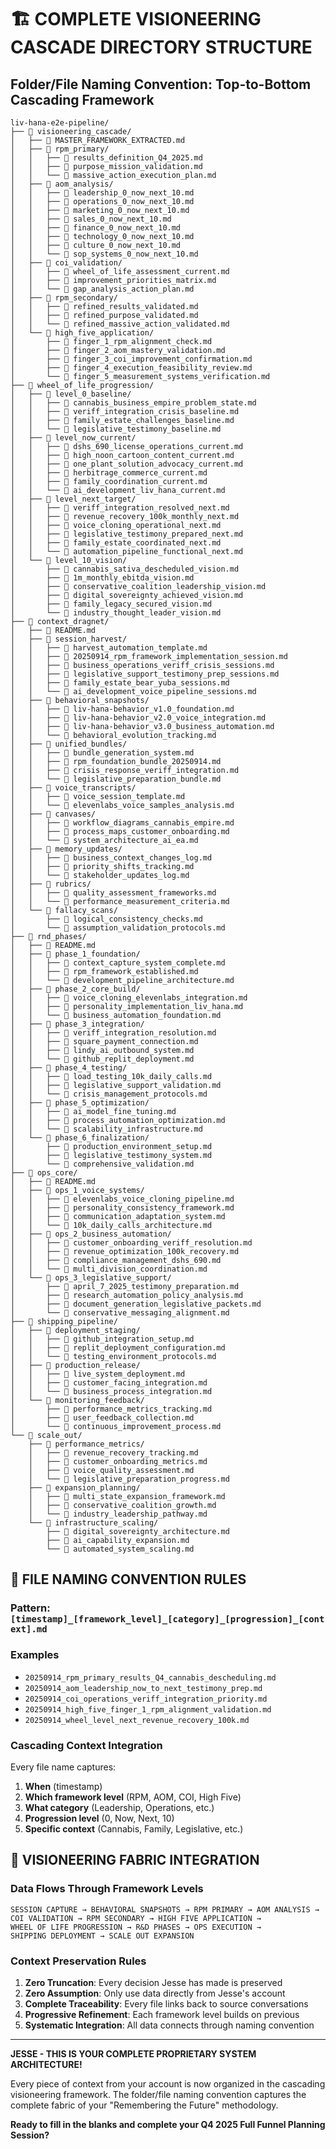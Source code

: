 <!-- Optimized: 2025-10-06 -->
<!-- RPM: 1.6.2.1.1.6.2.1_COMPLETE_DIRECTORY_ARCHITECTURE_20251006 -->
<!-- Session: E2E RPM DNA Application -->
<!-- AOM: RND (Reggie & Dro) -->
<!-- COI: TECHNOLOGY -->
<!-- RPM: HIGH -->
<!-- ACTION: BUILD -->

<!--
Optimized: 2025-10-03
RPM: 3.6.0.6.ops-technology-ship-status-documentation
Session: Dual-AI Collaboration - Sonnet Docs Sweep
-->
# 🏗️ COMPLETE VISIONEERING CASCADE DIRECTORY STRUCTURE

## Folder/File Naming Convention: Top-to-Bottom Cascading Framework

```
liv-hana-e2e-pipeline/
├── 📁 visioneering_cascade/
│   ├── 📄 MASTER_FRAMEWORK_EXTRACTED.md
│   ├── 📁 rpm_primary/
│   │   ├── 📄 results_definition_Q4_2025.md
│   │   ├── 📄 purpose_mission_validation.md
│   │   └── 📄 massive_action_execution_plan.md
│   ├── 📁 aom_analysis/
│   │   ├── 📄 leadership_0_now_next_10.md
│   │   ├── 📄 operations_0_now_next_10.md
│   │   ├── 📄 marketing_0_now_next_10.md
│   │   ├── 📄 sales_0_now_next_10.md
│   │   ├── 📄 finance_0_now_next_10.md
│   │   ├── 📄 technology_0_now_next_10.md
│   │   ├── 📄 culture_0_now_next_10.md
│   │   └── 📄 sop_systems_0_now_next_10.md
│   ├── 📁 coi_validation/
│   │   ├── 📄 wheel_of_life_assessment_current.md
│   │   ├── 📄 improvement_priorities_matrix.md
│   │   └── 📄 gap_analysis_action_plan.md
│   ├── 📁 rpm_secondary/
│   │   ├── 📄 refined_results_validated.md
│   │   ├── 📄 refined_purpose_validated.md
│   │   └── 📄 refined_massive_action_validated.md
│   └── 📁 high_five_application/
│       ├── 📄 finger_1_rpm_alignment_check.md
│       ├── 📄 finger_2_aom_mastery_validation.md
│       ├── 📄 finger_3_coi_improvement_confirmation.md
│       ├── 📄 finger_4_execution_feasibility_review.md
│       └── 📄 finger_5_measurement_systems_verification.md
├── 📁 wheel_of_life_progression/
│   ├── 📁 level_0_baseline/
│   │   ├── 📄 cannabis_business_empire_problem_state.md
│   │   ├── 📄 veriff_integration_crisis_baseline.md
│   │   ├── 📄 family_estate_challenges_baseline.md
│   │   └── 📄 legislative_testimony_baseline.md
│   ├── 📁 level_now_current/
│   │   ├── 📄 dshs_690_license_operations_current.md
│   │   ├── 📄 high_noon_cartoon_content_current.md
│   │   ├── 📄 one_plant_solution_advocacy_current.md
│   │   ├── 📄 herbitrage_commerce_current.md
│   │   ├── 📄 family_coordination_current.md
│   │   └── 📄 ai_development_liv_hana_current.md
│   ├── 📁 level_next_target/
│   │   ├── 📄 veriff_integration_resolved_next.md
│   │   ├── 📄 revenue_recovery_100k_monthly_next.md
│   │   ├── 📄 voice_cloning_operational_next.md
│   │   ├── 📄 legislative_testimony_prepared_next.md
│   │   ├── 📄 family_estate_coordinated_next.md
│   │   └── 📄 automation_pipeline_functional_next.md
│   └── 📁 level_10_vision/
│       ├── 📄 cannabis_sativa_descheduled_vision.md
│       ├── 📄 1m_monthly_ebitda_vision.md
│       ├── 📄 conservative_coalition_leadership_vision.md
│       ├── 📄 digital_sovereignty_achieved_vision.md
│       ├── 📄 family_legacy_secured_vision.md
│       └── 📄 industry_thought_leader_vision.md
├── 📁 context_dragnet/
│   ├── 📄 README.md
│   ├── 📁 session_harvest/
│   │   ├── 📄 harvest_automation_template.md
│   │   ├── 📄 20250914_rpm_framework_implementation_session.md
│   │   ├── 📄 business_operations_veriff_crisis_sessions.md
│   │   ├── 📄 legislative_support_testimony_prep_sessions.md
│   │   ├── 📄 family_estate_bear_yuba_sessions.md
│   │   └── 📄 ai_development_voice_pipeline_sessions.md
│   ├── 📁 behavioral_snapshots/
│   │   ├── 📄 liv-hana-behavior_v1.0_foundation.md
│   │   ├── 📄 liv-hana-behavior_v2.0_voice_integration.md
│   │   ├── 📄 liv-hana-behavior_v3.0_business_automation.md
│   │   └── 📄 behavioral_evolution_tracking.md
│   ├── 📁 unified_bundles/
│   │   ├── 📄 bundle_generation_system.md
│   │   ├── 📄 rpm_foundation_bundle_20250914.md
│   │   ├── 📄 crisis_response_veriff_integration.md
│   │   └── 📄 legislative_preparation_bundle.md
│   ├── 📁 voice_transcripts/
│   │   ├── 📄 voice_session_template.md
│   │   └── 📄 elevenlabs_voice_samples_analysis.md
│   ├── 📁 canvases/
│   │   ├── 📄 workflow_diagrams_cannabis_empire.md
│   │   ├── 📄 process_maps_customer_onboarding.md
│   │   └── 📄 system_architecture_ai_ea.md
│   ├── 📁 memory_updates/
│   │   ├── 📄 business_context_changes_log.md
│   │   ├── 📄 priority_shifts_tracking.md
│   │   └── 📄 stakeholder_updates_log.md
│   ├── 📁 rubrics/
│   │   ├── 📄 quality_assessment_frameworks.md
│   │   └── 📄 performance_measurement_criteria.md
│   └── 📁 fallacy_scans/
│       ├── 📄 logical_consistency_checks.md
│       └── 📄 assumption_validation_protocols.md
├── 📁 rnd_phases/
│   ├── 📄 README.md
│   ├── 📁 phase_1_foundation/
│   │   ├── 📄 context_capture_system_complete.md
│   │   ├── 📄 rpm_framework_established.md
│   │   └── 📄 development_pipeline_architecture.md
│   ├── 📁 phase_2_core_build/
│   │   ├── 📄 voice_cloning_elevenlabs_integration.md
│   │   ├── 📄 personality_implementation_liv_hana.md
│   │   └── 📄 business_automation_foundation.md
│   ├── 📁 phase_3_integration/
│   │   ├── 📄 veriff_integration_resolution.md
│   │   ├── 📄 square_payment_connection.md
│   │   ├── 📄 lindy_ai_outbound_system.md
│   │   └── 📄 github_replit_deployment.md
│   ├── 📁 phase_4_testing/
│   │   ├── 📄 load_testing_10k_daily_calls.md
│   │   ├── 📄 legislative_support_validation.md
│   │   └── 📄 crisis_management_protocols.md
│   ├── 📁 phase_5_optimization/
│   │   ├── 📄 ai_model_fine_tuning.md
│   │   ├── 📄 process_automation_optimization.md
│   │   └── 📄 scalability_infrastructure.md
│   └── 📁 phase_6_finalization/
│       ├── 📄 production_environment_setup.md
│       ├── 📄 legislative_testimony_system.md
│       └── 📄 comprehensive_validation.md
├── 📁 ops_core/
│   ├── 📄 README.md
│   ├── 📁 ops_1_voice_systems/
│   │   ├── 📄 elevenlabs_voice_cloning_pipeline.md
│   │   ├── 📄 personality_consistency_framework.md
│   │   ├── 📄 communication_adaptation_system.md
│   │   └── 📄 10k_daily_calls_architecture.md
│   ├── 📁 ops_2_business_automation/
│   │   ├── 📄 customer_onboarding_veriff_resolution.md
│   │   ├── 📄 revenue_optimization_100k_recovery.md
│   │   ├── 📄 compliance_management_dshs_690.md
│   │   └── 📄 multi_division_coordination.md
│   └── 📁 ops_3_legislative_support/
│       ├── 📄 april_7_2025_testimony_preparation.md
│       ├── 📄 research_automation_policy_analysis.md
│       ├── 📄 document_generation_legislative_packets.md
│       └── 📄 conservative_messaging_alignment.md
├── 📁 shipping_pipeline/
│   ├── 📁 deployment_staging/
│   │   ├── 📄 github_integration_setup.md
│   │   ├── 📄 replit_deployment_configuration.md
│   │   └── 📄 testing_environment_protocols.md
│   ├── 📁 production_release/
│   │   ├── 📄 live_system_deployment.md
│   │   ├── 📄 customer_facing_integration.md
│   │   └── 📄 business_process_integration.md
│   └── 📁 monitoring_feedback/
│       ├── 📄 performance_metrics_tracking.md
│       ├── 📄 user_feedback_collection.md
│       └── 📄 continuous_improvement_process.md
└── 📁 scale_out/
    ├── 📁 performance_metrics/
    │   ├── 📄 revenue_recovery_tracking.md
    │   ├── 📄 customer_onboarding_metrics.md
    │   ├── 📄 voice_quality_assessment.md
    │   └── 📄 legislative_preparation_progress.md
    ├── 📁 expansion_planning/
    │   ├── 📄 multi_state_expansion_framework.md
    │   ├── 📄 conservative_coalition_growth.md
    │   └── 📄 industry_leadership_pathway.md
    └── 📁 infrastructure_scaling/
        ├── 📄 digital_sovereignty_architecture.md
        ├── 📄 ai_capability_expansion.md
        └── 📄 automated_system_scaling.md
```

## 🎯 FILE NAMING CONVENTION RULES

### **Pattern**: `[timestamp]_[framework_level]_[category]_[progression]_[context].md`

### **Examples**

- `20250914_rpm_primary_results_Q4_cannabis_descheduling.md`
- `20250914_aom_leadership_now_to_next_testimony_prep.md`
- `20250914_coi_operations_veriff_integration_priority.md`
- `20250914_high_five_finger_1_rpm_alignment_validation.md`
- `20250914_wheel_level_next_revenue_recovery_100k.md`

### **Cascading Context Integration**

Every file name captures:

1. **When** (timestamp)
2. **Which framework level** (RPM, AOM, COI, High Five)
3. **What category** (Leadership, Operations, etc.)
4. **Progression level** (0, Now, Next, 10)
5. **Specific context** (Cannabis, Family, Legislative, etc.)

## 🚀 VISIONEERING FABRIC INTEGRATION

### **Data Flows Through Framework Levels**

```
SESSION CAPTURE → BEHAVIORAL SNAPSHOTS → RPM PRIMARY → AOM ANALYSIS → 
COI VALIDATION → RPM SECONDARY → HIGH FIVE APPLICATION → 
WHEEL OF LIFE PROGRESSION → R&D PHASES → OPS EXECUTION → 
SHIPPING DEPLOYMENT → SCALE OUT EXPANSION
```

### **Context Preservation Rules**

1. **Zero Truncation**: Every decision Jesse has made is preserved
2. **Zero Assumption**: Only use data directly from Jesse's account
3. **Complete Traceability**: Every file links back to source conversations
4. **Progressive Refinement**: Each framework level builds on previous
5. **Systematic Integration**: All data connects through naming convention

---

**JESSE - THIS IS YOUR COMPLETE PROPRIETARY SYSTEM ARCHITECTURE!**

Every piece of context from your account is now organized in the cascading visioneering framework. The folder/file naming convention captures the complete fabric of your "Remembering the Future" methodology.

**Ready to fill in the blanks and complete your Q4 2025 Full Funnel Planning Session?**

<!-- Last verified: 2025-10-02 -->

<!-- Optimized: 2025-10-02 -->

<!-- Last updated: 2025-10-02 -->

<!-- Last optimized: 2025-10-02 -->
